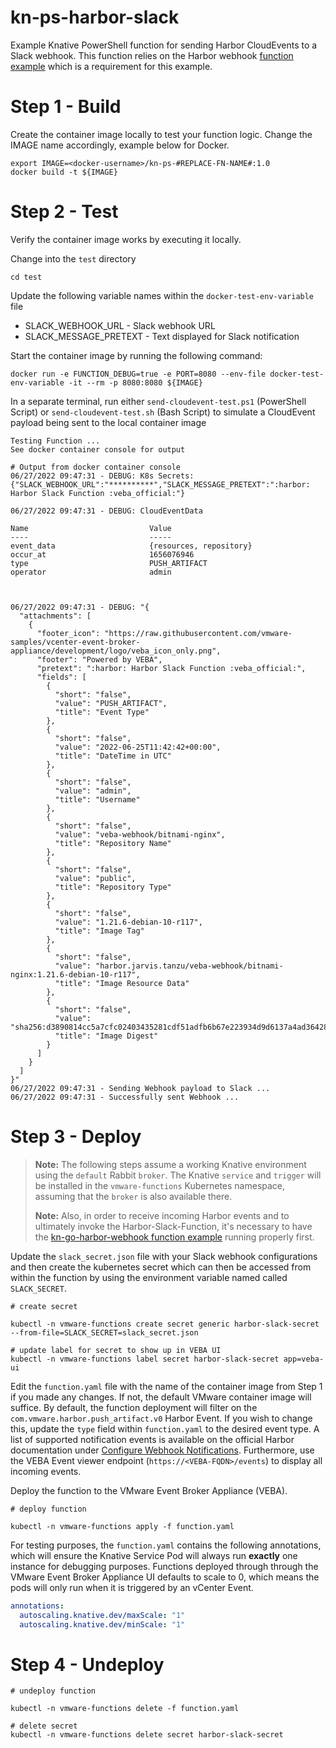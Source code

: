 # kn-ps-harbor-slack

Example Knative PowerShell function for sending Harbor CloudEvents to a Slack webhook. This function relies on the Harbor webhook [function example](https://github.com/vmware-samples/vcenter-event-broker-appliance/tree/development/examples/knative/go/kn-go-harbor-webhook) which is a requirement for this example.

# Step 1 - Build

Create the container image locally to test your function logic. Change the IMAGE name accordingly, example below for Docker.

```console
export IMAGE=<docker-username>/kn-ps-#REPLACE-FN-NAME#:1.0
docker build -t ${IMAGE}
```

# Step 2 - Test

Verify the container image works by executing it locally.

Change into the `test` directory

```console
cd test
```

Update the following variable names within the `docker-test-env-variable` file

* SLACK_WEBHOOK_URL - Slack webhook URL
* SLACK_MESSAGE_PRETEXT - Text displayed for Slack notification

Start the container image by running the following command:

```console
docker run -e FUNCTION_DEBUG=true -e PORT=8080 --env-file docker-test-env-variable -it --rm -p 8080:8080 ${IMAGE}
```

In a separate terminal, run either `send-cloudevent-test.ps1` (PowerShell Script) or `send-cloudevent-test.sh` (Bash Script) to simulate a CloudEvent payload being sent to the local container image

```console
Testing Function ...
See docker container console for output

# Output from docker container console
06/27/2022 09:47:31 - DEBUG: K8s Secrets:
{"SLACK_WEBHOOK_URL":"**********","SLACK_MESSAGE_PRETEXT":":harbor: Harbor Slack Function :veba_official:"}

06/27/2022 09:47:31 - DEBUG: CloudEventData

Name                           Value
----                           -----
event_data                     {resources, repository}
occur_at                       1656076946
type                           PUSH_ARTIFACT
operator                       admin



06/27/2022 09:47:31 - DEBUG: "{
  "attachments": [
    {
      "footer_icon": "https://raw.githubusercontent.com/vmware-samples/vcenter-event-broker-appliance/development/logo/veba_icon_only.png",
      "footer": "Powered by VEBA",
      "pretext": ":harbor: Harbor Slack Function :veba_official:",
      "fields": [
        {
          "short": "false",
          "value": "PUSH_ARTIFACT",
          "title": "Event Type"
        },
        {
          "short": "false",
          "value": "2022-06-25T11:42:42+00:00",
          "title": "DateTime in UTC"
        },
        {
          "short": "false",
          "value": "admin",
          "title": "Username"
        },
        {
          "short": "false",
          "value": "veba-webhook/bitnami-nginx",
          "title": "Repository Name"
        },
        {
          "short": "false",
          "value": "public",
          "title": "Repository Type"
        },
        {
          "short": "false",
          "value": "1.21.6-debian-10-r117",
          "title": "Image Tag"
        },
        {
          "short": "false",
          "value": "harbor.jarvis.tanzu/veba-webhook/bitnami-nginx:1.21.6-debian-10-r117",
          "title": "Image Resource Data"
        },
        {
          "short": "false",
          "value": "sha256:d3890814cc5a7cfc02403435281cdf51adfb6b67e223934d9d6137a4ad364286",
          "title": "Image Digest"
        }
      ]
    }
  ]
}"
06/27/2022 09:47:31 - Sending Webhook payload to Slack ...
06/27/2022 09:47:31 - Successfully sent Webhook ...
```

# Step 3 - Deploy

> **Note:** The following steps assume a working Knative environment using the
`default` Rabbit `broker`. The Knative `service` and `trigger` will be installed in the
`vmware-functions` Kubernetes namespace, assuming that the `broker` is also available there.
>
> **Note:** Also, in order to receive incoming Harbor events and to ultimately invoke the Harbor-Slack-Function, it's necessary to have the [kn-go-harbor-webhook function example](https://github.com/vmware-samples/vcenter-event-broker-appliance/tree/development/examples/knative/go/kn-go-harbor-webhook) running properly first.

Update the `slack_secret.json` file with your Slack webhook configurations and then create the kubernetes secret which can then be accessed from within the function by using the environment variable named called `SLACK_SECRET`.

```console
# create secret

kubectl -n vmware-functions create secret generic harbor-slack-secret --from-file=SLACK_SECRET=slack_secret.json

# update label for secret to show up in VEBA UI
kubectl -n vmware-functions label secret harbor-slack-secret app=veba-ui
```

Edit the `function.yaml` file with the name of the container image from Step 1 if you made any changes. If not, the default VMware container image will suffice. By default, the function deployment will filter on the `com.vmware.harbor.push_artifact.v0` Harbor Event. If you wish to change this, update the `type` field within `function.yaml` to the desired event type. A list of supported notification events is available on the official Harbor documentation under [Configure Webhook Notifications](https://goharbor.io/docs/2.5.0/working-with-projects/project-configuration/configure-webhooks/). Furthermore, use the VEBA Event viewer endpoint (`https://<VEBA-FQDN>/events`) to display all incoming events.

Deploy the function to the VMware Event Broker Appliance (VEBA).

```console
# deploy function

kubectl -n vmware-functions apply -f function.yaml
```

For testing purposes, the `function.yaml` contains the following annotations, which will ensure the Knative Service Pod will always run **exactly** one instance for debugging purposes. Functions deployed through through the VMware Event Broker Appliance UI defaults to scale to 0, which means the pods will only run when it is triggered by an vCenter Event.

```yaml
annotations:
  autoscaling.knative.dev/maxScale: "1"
  autoscaling.knative.dev/minScale: "1"
```

# Step 4 - Undeploy

```console
# undeploy function

kubectl -n vmware-functions delete -f function.yaml

# delete secret
kubectl -n vmware-functions delete secret harbor-slack-secret
```